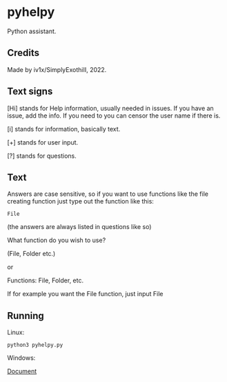 # pyhelpy
Python assistant.

## Credits
Made by iv1x/SimplyExothiII, 2022.

## Text signs
[Hi] stands for Help information, usually needed in issues. If you have an issue, add the info. If you need to you can censor the user name if there is.

[i] stands for information, basically text.

[+] stands for user input.

[?] stands for questions.

## Text
Answers are case sensitive, so if you want to use functions like the file creating function just type out the function like this:

``File``

(the answers are always listed in questions like so)

What function do you wish to use?

(File, Folder etc.)

or

Functions: File, Folder, etc.

If for example you want the File function, just input File

## Running

Linux:

```python3 pyhelpy.py```

Windows:

[Document](https://docs.python.org/3/faq/windows.html#how-do-i-run-a-python-program-under-windows)
